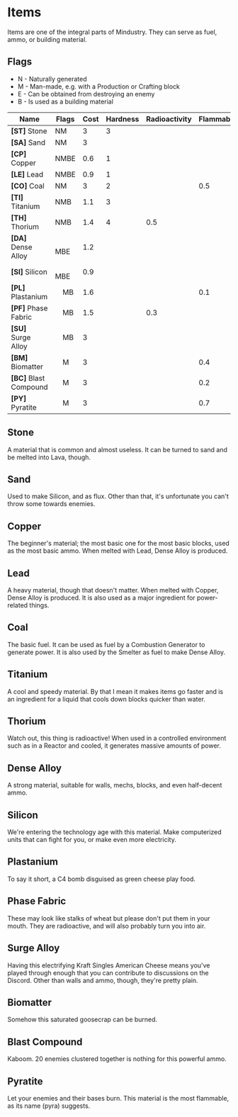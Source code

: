 # Items

Items are one of the integral parts of Mindustry. They can serve as fuel, ammo, or building material.
## Flags 

* N - Naturally generated
* M - Man-made, e.g. with a Production or Crafting block
* E - Can be obtained from destroying an enemy
* B - Is used as a building material

| Name                    | Flags                  | Cost | Hardness | Radioactivity | Flammability | Explosiveness | Fluxiness | Color   |
|-------------------------|------------------------|------|----------|---------------|--------------|---------------|-----------|---------|
| **[ST]** Stone          | NM                     | 3    | 3        |               |              |               |           | #777777 | 
| **[SA]** Sand           | NM                     | 3    |          |               |              |               | 0.5       | #e3d39e |
| **[CP]** Copper         | NMBE                   | 0.6  | 1        |               |              |               |           | #d99d73 |
| **[LE]** Lead           | NMBE                   | 0.9  | 1        |               |              |               |           | #8c7fa9 |
| **[CO]** Coal           | NM                     | 3    | 2        |               | 0.5          | 0.2           |           | #272727 |
| **[TI]** Titanium       | NMB                    | 1.1  | 3        |               |              |               |           | #8da1e3 |
| **[TH]** Thorium        | NMB                    | 1.4  | 4        | 0.5           |              | 0.1           |           | #f9a3c7 |
| **[DA]** Dense Alloy    | &nbsp;&nbsp;&nbsp; MBE | 1.2  |          |               |              |               |           | #b2c6d2 |
| **[SI]** Silicon        | &nbsp;&nbsp;&nbsp; MBE | 0.9  |          |               |              |               |           | #53565c |
| **[PL]** Plastanium     | &nbsp;&nbsp;&nbsp; MB  | 1.6  |          |               | 0.1          | 0.1           |           | #cbd97f |
| **[PF]** Phase Fabric   | &nbsp;&nbsp;&nbsp; MB  | 1.5  |          | 0.3           |              |               | 0.9       | #f4ba6e |
| **[SU]** Surge Alloy    | &nbsp;&nbsp;&nbsp; MB  | 3    |          |               |              |               |           | #f3e979 |
| **[BM]** Biomatter      | &nbsp;&nbsp;&nbsp; M   | 3    |          |               | 0.4          |               | 0.3       | #648b55 |
| **[BC]** Blast Compound | &nbsp;&nbsp;&nbsp; M   | 3    |          |               | 0.2          | 0.6           |           | #ff795e |
| **[PY]** Pyratite       | &nbsp;&nbsp;&nbsp; M   | 3    |          |               | 0.7          | 0.2           |           | #ffaa5f |

## Stone

A material that is common and almost useless. It can be turned to sand and be melted into Lava, though.

## Sand 

Used to make Silicon, and as flux. Other than that, it's unfortunate you can't throw some towards enemies.

## Copper 

The beginner's material; the most basic one for the most basic blocks, used as the most basic ammo. When melted with Lead, Dense Alloy is produced. 

## Lead 

A heavy material, though that doesn't matter. When melted with Copper, Dense Alloy is produced. It is also used as a major ingredient for power-related things.

## Coal 

The basic fuel. It can be used as fuel by a Combustion Generator to generate power. It is also used by the Smelter as fuel to make Dense Alloy.

## Titanium

A cool and speedy material. By that I mean it makes items go faster and is an ingredient for a liquid that cools down blocks quicker than water.

## Thorium

Watch out, this thing is radioactive! When used in a controlled environment such as in a Reactor and cooled, it generates massive amounts of power.

## Dense Alloy 

A strong material, suitable for walls, mechs, blocks, and even half-decent ammo.

## Silicon

We're entering the technology age with this material. Make computerized units that can fight for you, or make even more electricity.

## Plastanium

To say it short, a C4 bomb disguised as green cheese play food.

## Phase Fabric

These may look like stalks of wheat but please don't put them in your mouth. They are radioactive, and will also probably turn you into air.

## Surge Alloy

Having this electrifying Kraft Singles American Cheese means you've played through enough that you can contribute to discussions on the Discord. Other than walls and ammo, though, they're pretty plain.

## Biomatter

Somehow this saturated goosecrap can be burned.

## Blast Compound

Kaboom. 20 enemies clustered together is nothing for this powerful ammo.

## Pyratite

Let your enemies and their bases burn. This material is the most flammable, as its name (pyra) suggests.